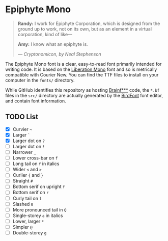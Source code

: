 # Epiphyte Mono

> **Randy:**  I work for Epiphyte Corporation, which is designed from the ground
> up to work, not on its own, but as an element in a virtual corporation, kind
> of like&mdash;
>
> **Amy:**  I know what an epiphyte is.
>
> &mdash; <cite>*Cryptonomicon*, by Neal Stephenson</cite>

The Epiphyte Mono font is a clear, easy-to-read font primarily intended for
writing code.  It is based on the
[Liberation Mono](https://pagure.io/liberation-fonts) font and so is metrically
compatible with Courier New.  You can find the TTF files to install on your
computer in the `fonts/` directory.

While GitHub identifies this repository as hosting
[Brainf***](https://esolangs.org/wiki/Brainfuck) code, the `*.bf` files in the
`src/` directory are actually generated by the
[BirdFont](https://birdfont.org/) font editor, and contain font information.

## TODO List

* [x] Curvier `~`
* [x] Larger `` ` ``
* [x] Larger dot on `?`
* [ ] Larger dot on `!`
* [ ] Narrower `_`
* [ ] Lower cross-bar on `f`
* [ ] Long tail on `f` in italics
* [ ] Wider `<` and `>`
* [ ] Curlier `{` and `}`
* [ ] Straight `#`
* [ ] Bottom serif on upright `f`
* [ ] Bottom serif on `r`
* [ ] Curly tail on `l`
* [ ] Slashed `0`
* [ ] More pronounced tail in `Q`
* [ ] Single-storey `a` in italics
* [ ] Lower, larger `*`
* [ ] Simpler `@`
* [ ] Double-storey `g`
